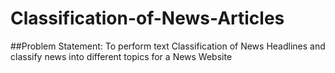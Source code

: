 # Classification-of-News-Articles
##Problem Statement:
To perform text Classification of News Headlines and classify news into different topics for a News Website

